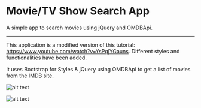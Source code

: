 # Movie/TV Show Search App
A simple app to search movies using jQuery and OMDBApi.

---------------------------------------------------------

This application is a modified version of this tutorial: https://www.youtube.com/watch?v=YsPqjYGauns. Different styles and functionalities have
been added.

It uses Bootstrap for Styles & jQuery using OMDBApi to get a list of movies from the IMDB site.


![alt text](https://imgur.com/a/pjQfqHD)

![alt text](https://imgur.com/a/80DxJ9Z)
